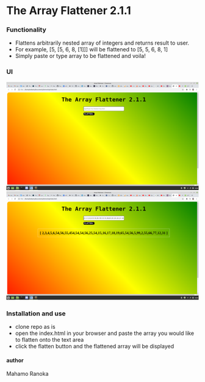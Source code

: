 # The Array Flattener 2.1.1

### Functionality
* Flattens arbitrarily nested array of integers and returns result to user.
* For example, [5, [5, 6, 8, [1]]] will be flattened to [5, 5, 6, 8, 1]
* Simply paste or type array to be flattened and voila!

### UI 
![homePage](images/home.png)
![flattened array](images/result.png)

### Installation and use
* clone repo as is
* open the index.html in your browser and paste the array you would like to flatten onto the text area
* click the flatten button and the flattened array will be displayed

#### author
Mahamo Ranoka 